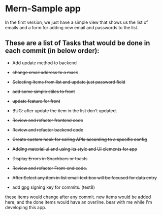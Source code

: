 # Mern-Sample app

In the first version,
we just have a simple view that shows us the list of emails and a form for adding new email and passwords to the list.

## These are a list of Tasks that would be done in each commit (in below order):

- ~~Add update method to backend~~
- ~~change email address to a mask~~  
- ~~Selecting Items from list and update just password field~~
- ~~add some simple stiles to front~~
- ~~update feature for front~~
- ~~BUG: after update the item in the list don't updated.~~
- ~~Review and refactor frontend code~~
- ~~Review and refactor backend code~~
- ~~Create custom hook for calling APIs according to a specific config~~
- ~~Adding material ui and using its style and UI elements for app~~
- ~~Display Errors in Snackbars or toasts~~
- ~~Review and refactor Front-end code.~~
- ~~After Select any item in list email text box will be focused for data entry~~

- add gpg signing key for commits. (test8)

these items would change after any commit.
new items would be added here, and the done items would have an overline.
bear with me while I'm developing this app.
